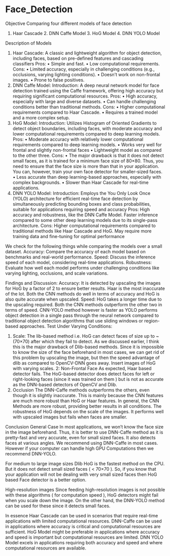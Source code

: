 # Face_Detection
Objective Comparing four different models of face detection 
1. Haar Cascade 2. DNN Caffe Model 3. HoG Model 4. DNN YOLO Model

Description of Models
1. Haar Cascade:
   A classic and lightweight algorithm for object detection, including faces, based on pre-defined features and cascading classifiers
   Pros: •	Simple and fast. •	Low computational requirements.
   Cons: •	Limited accuracy, especially in challenging conditions (e.g., occlusions, varying lighting conditions). •	Doesn’t work on non-frontal images. •	Prone to false positives.
2. DNN Caffe Model: Introduction: A deep neural network model for face detection trained using the Caffe framework, offering high accuracy but requiring significant computational resources.
   Pros: •	High accuracy, especially with large and diverse datasets. •	Can handle challenging conditions better than traditional methods.
   Cons: •	Higher computational requirements compared to Haar Cascade. •	Requires a trained model and a more complex setup.
3. HoG Model: Introduction: Utilizes Histogram of Oriented Gradients to detect object boundaries, including faces, with moderate accuracy and lower computational requirements compared to deep learning models.
   Pros: •	Moderate accuracy with relatively lower computational requirements compared to deep learning models. •	Works very well for frontal and slightly non-frontal faces •	Lightweight model as compared to the
   other three.
   Cons: •	The major drawback is that it does not detect small faces, as it is trained for a minimum face size of 80×80. Thus, you need to ensure that the face size is more than that in your application. You can,
   however, train your own face detector for smaller-sized faces. •	Less accurate than deep learning-based approaches, especially with complex backgrounds. •	Slower than Haar Cascade for real-time applications.
4. DNN YOLO Model: Introduction: Employs the You Only Look Once (YOLO) architecture for efficient real-time face detection by simultaneously predicting bounding boxes and class probabilities, suitable for
   applications requiring speed and accuracy
   Pros: High accuracy and robustness, like the DNN Caffe Model. Faster inference compared to some other deep learning models due to its single-pass architecture.
   Cons: Higher computational requirements compared to traditional methods like Haar Cascade and HoG. May require more training data and fine-tuning for optimal performance

We check for the following things while comparing the models over a small dataset.
Accuracy: Compare the accuracy of each model based on benchmarks and real-world performance.
Speed: Discuss the inference speed of each model, considering real-time applications.
Robustness: Evaluate how well each model performs under challenging conditions like varying lighting, occlusions, and scale variations.

Findings and Discussion:
Accuracy:
It is detected by upscaling the images for HoG by a factor of 2 to ensure better results. Haar is the most inaccurate of the lot. Both the CNN methods do well in terms of accuracy and HoG is also quite accurate when upscaled.
Speed: 
HoG takes a longer time due to the upscaling required. Both the CNN methods outperform the other two in terms of speed. CNN-YOLO method however is faster as YOLO performs object detection in a single pass through the neural network compared to traditional object detection algorithms that use sliding windows or region-based approaches.
Test Under Varying Conditions:
   1. Scale:
  The lib-based method i.e. HoG can detect faces of size up to ~(70×70) after which they fail to detect. As we discussed earlier, I think this is the major drawback of Dlib-based methods. Since it is impossible     to know the size of the face beforehand in most cases, we can get rid of this problem by upscaling the image, but then the speed advantage of dlib as compared to OpenCV-DNN goes away.
  Insert images of HoG with varying scales.
  2: Non-Frontal Face
  As expected, Haar based detector fails. The HoG-based detector does detect faces for left or right-looking faces (since it was trained on them ) but is not as accurate as the DNN-based detectors of OpenCV and     Dlib.
  3. Occlusion
  The DNN-Caffe methods outperforms the others, even though it is slightly inaccurate. This is mainly because the CNN features are much more robust than HoG or Haar features.
  In general, the CNN Methods are more robust, providing better results in all conditions. The robustness of HoG depends on the scale of the images. It performs well with upscaled images but fails when faces are smaller.

Conclusion
General Case
In most applications, we won’t know the face size in the image beforehand. Thus, it is better to use DNN-Caffe method as it is pretty-fast and very accurate, even for small sized faces. It also detects faces at various angles. We recommend using DNN-Caffe in most cases. However if your computer can handle high GPU Computations then we recommend DNN-YOLO.

For medium to large image sizes
Dlib HoG is the fastest method on the CPU. But it does not detect small sized faces ( < 70×70 ). So, if you know that your application will not be dealing with very small sized faces then HoG based Face detector is a better option.

High-resolution images
Since feeding high-resolution images is not possible with these algorithms ( for computation speed ), HoG detectors might fail when you scale down the image. On the other hand, the DNN-YOLO method can be used for these since it detects small faces.

In essence
Haar Cascade can be used in scenarios that require real-time applications with limited computational resources.
DNN-Caffe can be used in applications where accuracy is critical and computational resources are sufficient.
HoG Model might be preferable in applications where accuracy and speed is important but computational resources are limited.
DNN YOLO Model excels in applications requiring both accuracy and speed and where computational resources are available.

